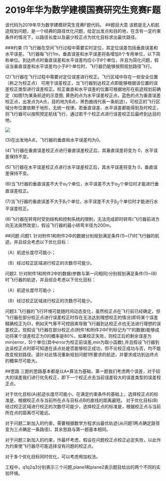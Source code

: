 # 2019年华为数学建模国赛研究生竞赛F题
该代码为2019年华为数学建模研究生竞赛F题代码。
##题目大意
该题是无人机航迹规划问题，是一个经典的路径优化问题，给定出发点和目的地，在含有一定约束条件的情况下，以路径长度以及最少校正点为优化目标求出最优路径。

###约束
(1)飞行器在空间飞行过程中需要实时定位，其定位误差包括垂直误差和水平误差。飞行器每飞行1m，垂直误差和水平误差将各增加δ个专用单位，以下简称单位。到达终点时垂直误差和水平误差均应小于𝜃个单位，并且为简化问题，假设当垂直误差和水平误差均小于𝜃个单位时，飞行器仍能够按照规划路径飞行。

(2)飞行器在飞行过程中需要对定位误差进行校正。飞行区域中存在一些安全位置（称之为校正点） 可用于误差校正，当飞行器到达校正点即能够根据该位置的误差校正类型进行误差校正。校正垂直和水平误差的位置可根据地形在航迹规划前确定（如图1为某条航迹的示意图, 黄色的点为水平误差校正点，蓝色的点为垂直误差校正点，出发点为A点，目的地为B点，黑色曲线代表一条航迹）。可校正的飞行区域分布位置依赖于地形，无统一规律。若垂直误差、水平误差都能得到及时校正，则飞行器可以按照预定航线飞行，通过若干个校正点进行误差校正后最终到达目的地。

![](https://github.com/Liusandao/2019mathF/raw/master/image/sample.png) 

(3)在出发地A点，飞行器的垂直和水平误差均为0。

(4)飞行器在垂直误差校正点进行垂直误差校正后，其垂直误差将变为 0，水平误差保持不变。

(5)飞行器在水平误差校正点进行水平误差校正后，其水平误差将变为 0，垂直误差保持不变。

(6)当飞行器的垂直误差不大于α<sub>1</sub>个单位，水平误差不大于α<sub>2</sub>个单位时才能进行垂直误差校正。

(7)当飞行器的垂直误差不大于β<sub>1</sub>个单位，水平误差不大于β<sub>2</sub>个单位时才能进行水平误差校正。

(8)飞行器在转弯时受到结构和控制系统的限制，无法完成即时转弯(飞行器前进方向无法突然改变)，假设飞行器的最小转弯半径为200m。

##问题
问题1. 针对附件1和附件2中的数据分别规划满足条件(1)~(7)时飞行器的航迹，并且综合考虑以下优化目标：

（A）航迹长度尽可能小；

（B）经过校正区域进行校正的次数尽可能少。




问题2. 针对附件1和附件2中的数据(参数与第一问相同)分别规划满足条件(1)~(8)时飞行器的航迹，并且综合考虑以下优化目标：

（A）航迹长度尽可能小；

（B）经过校正区域进行校正的次数尽可能少。

问题3.飞行器的飞行环境可能随时间动态变化，虽然校正点在飞行前已经确定，但飞行器在部分校正点进行误差校正时存在无法达到理想校正的情况(即将某个误差精确校正为0)，例如天气等不可控因素导致飞行器到达校正点也无法进行理想的误差校正。现假设飞行器在部分校正点(附件1和附件2中F列标记为“1”的数据)能够成功将某个误差校正为0的概率是80%，如果校正失败，则校正后的剩余误差为 min(error，5)个单位(其中error为校正前误差,min为取小函数),并且假设飞行器到达该校正点时即可知道在该点处是否能够校正成功，但不论校正成功与否，均不能改变规划路径。请针对此情况重新规划问题1所要求的航迹，并要求成功到达终点的概率尽可能大。

##思路
三题的思路基本都是以A*算法为基础，第一题我们考虑两个误差，对于较大的误差我们进行优先校正，即下一个校正点去当前误差较大的误差类型的误差校正点。

对于优化目标(A)航迹长度尽可能小，在满足约束条件的基础上，选择校正点的标准是，根据校正点与当前所在点与目标点B的直线的距离最短。
对于优化目标(B)经过校正区域进行校正的次数尽可能少，选择校正点的标准是，根据校正点与当前所在点的距离尽可能远。

对于问题二新加入的约束，需要根据数学方程求出最优轨迹(从问题1两点确定路径变为三点确定一条路径)，其余思路与第一题基本相同。

对于问题三新加入的约束，作最坏考虑，假设在问题校正点校正必定失败，以此作为约束使飞行器尽可能选择没有问题的校正点。

对于多个优化目标同时优化，可以考虑用加权法。

工程中，q1q2q3分别表示三个问题,plane1和plane2表示题目给出的两个不同的实验环境。